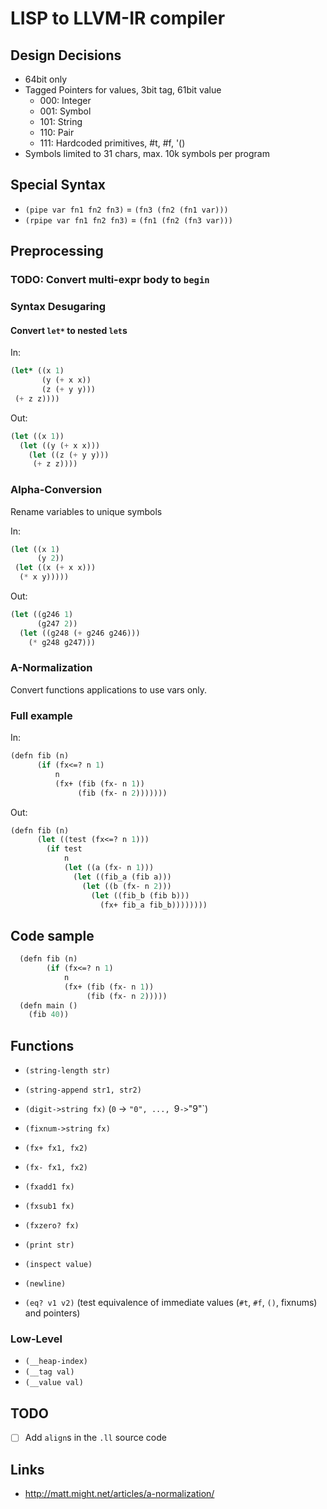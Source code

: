 # LISP to LLVM-IR compiler

## Design Decisions

* 64bit only
* Tagged Pointers for values, 3bit tag, 61bit value
  * 000: Integer
  * 001: Symbol
  * 101: String
  * 110: Pair
  * 111: Hardcoded primitives, #t, #f, '() 
* Symbols limited to 31 chars,
  max. 10k symbols per program

## Special Syntax

* `(pipe var fn1 fn2 fn3)` = `(fn3 (fn2 (fn1 var)))`
* `(rpipe var fn1 fn2 fn3)` = `(fn1 (fn2 (fn3 var)))`

## Preprocessing

### TODO: Convert multi-expr body to `begin`

### Syntax Desugaring

#### Convert `let*` to nested `let`s

In:

``` lisp
(let* ((x 1)
       (y (+ x x))
       (z (+ y y)))
 (+ z z))))
```

Out:

``` lisp
(let ((x 1))
  (let ((y (+ x x)))
    (let ((z (+ y y)))
     (+ z z))))
```

### Alpha-Conversion

Rename variables to unique symbols

In:

``` lisp
(let ((x 1)
      (y 2))
 (let ((x (+ x x)))
  (* x y)))))
```

Out:

``` lisp
(let ((g246 1)
      (g247 2))
  (let ((g248 (+ g246 g246)))
    (* g248 g247)))
```

### A-Normalization 

Convert functions applications to use vars only.

### Full example

In:

``` lisp
(defn fib (n)
      (if (fx<=? n 1)
          n
          (fx+ (fib (fx- n 1))
               (fib (fx- n 2)))))))
```

Out:

``` lisp
(defn fib (n)
      (let ((test (fx<=? n 1)))
        (if test
            n
            (let ((a (fx- n 1)))
              (let ((fib_a (fib a)))
                (let ((b (fx- n 2)))
                  (let ((fib_b (fib b)))
                    (fx+ fib_a fib_b))))))))
```

## Code sample

``` lisp
  (defn fib (n)
        (if (fx<=? n 1)
            n
            (fx+ (fib (fx- n 1))
                 (fib (fx- n 2)))))
  (defn main ()
    (fib 40))
```

## Functions

* `(string-length str)`
* `(string-append str1, str2)`
* `(digit->string fx)` (`0` -> `"0", ..., `9` -> `"9"`)
* `(fixnum->string fx)`

* `(fx+ fx1, fx2)`
* `(fx- fx1, fx2)`
* `(fxadd1 fx)`
* `(fxsub1 fx)`
* `(fxzero? fx)`

* `(print str)`
* `(inspect value)`
* `(newline)`

* `(eq? v1 v2)` (test equivalence of immediate values (`#t`, `#f`, `()`, fixnums) and pointers)

### Low-Level

* `(__heap-index)`
* `(__tag val)`
* `(__value val)`

## TODO

- [ ] Add `align`s in the `.ll` source code

## Links

* <http://matt.might.net/articles/a-normalization/>
